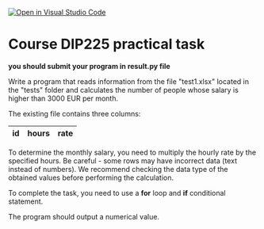 [![Open in Visual Studio Code](https://classroom.github.com/assets/open-in-vscode-718a45dd9cf7e7f842a935f5ebbe5719a5e09af4491e668f4dbf3b35d5cca122.svg)](https://classroom.github.com/online_ide?assignment_repo_id=11823896&assignment_repo_type=AssignmentRepo)
# Course DIP225 practical task

**you should submit your program in result.py file**

Write a program that reads information from the file "test1.xlsx" located in the "tests" folder and calculates the number of people whose salary is higher than 3000 EUR per month.

The existing file contains three columns:

|     id     |     hours     |     rate     |
|------------|---------------|--------------|

To determine the monthly salary, you need to multiply the hourly rate by the specified hours. Be careful - some rows may have incorrect data (text instead of numbers). We recommend checking the data type of the obtained values before performing the calculation.

To complete the task, you need to use a **for** loop and **if** conditional statement.

The program should output a numerical value.
